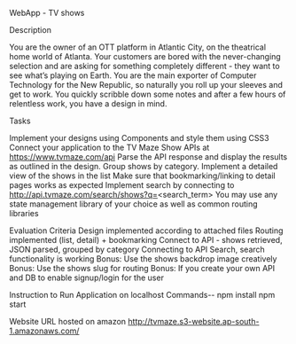 WebApp - TV shows 

Description 

You are the owner of an OTT platform in Atlantic City, on the theatrical home world of Atlanta. Your customers are bored with the never-changing selection and are asking for something completely different - they want to see what’s playing on Earth. You are the main exporter of Computer Technology for the New Republic, so naturally you roll up your sleeves and get to work. You quickly scribble down some notes and after a few hours of relentless work, you have a design in mind. 

 

Tasks 

Implement your designs using Components and style them using CSS3 
Connect your application to the TV Maze Show APIs at https://www.tvmaze.com/api 
Parse the API response and display the results as outlined in the design. Group shows by category. 
Implement a detailed view of the shows in the list 
Make sure that bookmarking/linking to detail pages works as expected 
Implement search by connecting to http://api.tvmaze.com/search/shows?q=<search_term> 
You may use any state management library of your choice as well as common routing libraries 

 

Evaluation Criteria 
Design implemented according to attached files 
Routing implemented (list, detail) + bookmarking 
Connect to API - shows retrieved, JSON parsed, grouped by category 
Connecting to API Search, search functionality is working 
Bonus: Use the shows backdrop image creatively 
Bonus: Use the shows slug for routing 
Bonus: If you create your own API and DB to enable signup/login for the user 

Instruction to Run Application on localhost 
Commands--
npm install 
npm start

Website URL hosted on amazon 
http://tvmaze.s3-website.ap-south-1.amazonaws.com/
